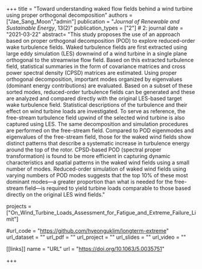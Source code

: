+++
title = "Toward understanding waked flow fields behind a wind turbine using proper orthogonal decomposition"
authors = ["Jae_Sang_Moon","admin"]
publication = "*Journal of Renewable and Sustainable Energy*, 13(2)"
publication_types = ["2"] # 2: journal
date = "2021-03-22"
abstract= "This study proposes the use of an approach based on proper orthogonal decomposition (POD) to explore reduced-order wake turbulence fields. Waked turbulence fields are first extracted using large eddy simulation (LES) downwind of a wind turbine in a single plane orthogonal to the streamwise flow field. Based on this extracted turbulence field, statistical summaries in the form of covariance matrices and cross power spectral density (CPSD) matrices are estimated. Using proper orthogonal decomposition, important modes organized by eigenvalues (dominant energy contributions) are evaluated. Based on a subset of these sorted modes, reduced-order turbulence fields can be generated and these are analyzed and compared directly with the original LES-based target wake turbulence field. Statistical descriptions of the turbulence and their effect on wind turbine loads are investigated. To serve as reference, the free-stream turbulence field upwind of the selected wind turbine is also captured using LES. The same decomposition and simulation procedures are performed on the free-stream field. Compared to POD eigenmodes and eigenvalues of the free-stream field, those for the waked wind fields show distinct patterns that describe a systematic increase in turbulence energy around the top of the rotor. CPSD-based POD (spectral proper transformation) is found to be more efficient in capturing dynamic characteristics and spatial patterns in the waked wind fields using a small number of modes. Reduced-order simulation of waked wind fields using varying numbers of POD modes suggests that the top 10% of these most dominant modes—a greater proportion than what is needed for the free-stream field—is required to yield turbine loads comparable to those based directly on the original LES wind fields."

projects = ["On_Wind_Turbine_Loads_Assessment_for_Fatigue_and_Extreme_Failure_Limit"]

#url_code = "https://github.com/hyeonguklim/longterm-extreme"
url_dataset = ""
url_pdf = ""
url_project = ""
url_slides = ""
url_video = ""

[[links]]
    name = "URL"
    url = "https://doi.org/10.1063/5.0035751"

+++
